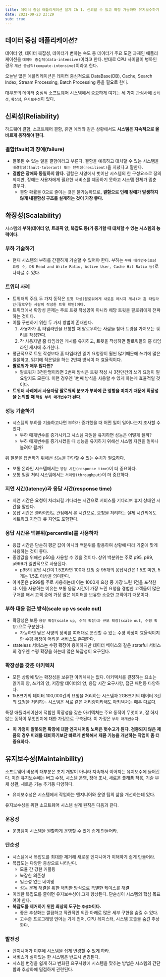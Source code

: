 ```yaml
---
title: 데이터 중심 애플리케이션 설계 Ch 1. 신뢰할 수 있고 확장 가능하며 유지보수하기 쉬운 애플리케이션
date: 2021-09-23 23:29
sub: true
---
```


## 데이터 중심 애플리케이션?
데이터 양, 데이터 복잡성, 데이터가 변하는 속도 등 데이터가 주요  도전 과제인 애플리케이션을 `데이터 중심적(data-intensive)`이라고 한다. 반대로 CPU 사이클이 병목인 경우 `계산 중심적(compute-intensive)`이라고 한다.

오늘날 많은 애플리케이션은 데이터 중심적으로 DataBase(DB), Cache, Search Index, Stream Processing, Batch Processing 등을 필요로 한다.

대부분의 데이터 중심적 소프트웨어 시스템에서 중요하게 여기는 세 가지 관심사에 `신뢰성`, `확장성`, `유지보수성`이 있다.

## 신뢰성(Reliability)
하드웨어 결함, 소프트웨어 결함, 휴먼 에러와 같은 상황에서도 **시스템은 지속적으로 올바르게 동작해야 한다.**

### 결함(fault)과 장애(failure)
- 잘못된 수 있는 일을 결함이라고 부른다. 결함을 예측하고 대처할 수 있는 시스템을 `내결함성(fault-tolerant) 또는 탄력성(resilient)`을 지녔다고 말한다.
- **결함은 장애와 동일하지 않다.** 결함은 사양에서 벗어난 시스템의 한 구성요소로 정의되지만, 장애는 사용자에게 필요한 서비스를 제공하기 못하고 시스템 전체가 멈춘 경우다.
    - 결함 확률을 0으로 줄이는 것은 불가능하므로, **결함으로 인해 장애가 발생하지 않게 내결함성 구조를 설계하는 것이 가장 좋다.**

## 확장성(Scalability)
시스템의 **부하(데이터 양, 트래픽 양, 복잡도 등)가 증가할 때 대처할 수 있는 시스템의 능력이다.**

### 부하 기술하기
- 현재 시스템의 부하를 간결하게 기술할 수 있어야 한다. 부하는 `부하 매개변수(초당 요청 수, DB Read and Write Ratio, Active User, Cache Hit Ratio 등)`로 나타낼 수 있다.

### 트위터 사례
- 트위터의 주요 두 가지 동작은  `트윗 작성(팔로워에게 새로운 메시지 게시)과 홈 타임라인(팔로우한 사람이 작성한 트윗 확인)이다.`
- 트위터에서 확장성 문제는 주로 트윗 작성양이 아니라 해당 트윗을 팔로워에게 전파하는 것이다. 
- 이를 구현하기 위한 두 가지 방법이 존재한다.
    1. 사용자가 홈 타임라인을 요청할 때 팔로우하는 사람들 찾아 트윗을 가져오는 쿼리를 작성한다.
    2. 각 사용자별 홈 타임라인 캐시를 유지하고, 트윗을 작성하면 팔로워들의 홈 타임라인 캐시에 추가한다.
- 평균적으로 트윗 작성보다 홈 타임라인 읽기 요청량이 훨씬 많기때문에 쓰기에 많은 일을하고, 읽기에 적은일을 하는 2번째 방식이 더 효율적이다. 
- **팔로워가 매우 많다면?**
    - 팔로워가 3천만명이라면 2번째 방식은 트윗 작성 시 3천만건의 쓰기 요청이 필요할지도 모른다. 이런 경우엔 1번째 방식을 사용할 수 있게 하는게 효율적일 것이다.
- **트위터 사례에서 사용자당 팔로워의 분포가 부하에 큰 영항을 미치기 때문에 확장성을 논의할 때 `핵심 부하 매개변수`가 된다.**

### 성능 기술하기
- 시스템의 부하를 기술하고나면 부하가 증가했을 때 어떤 일이 일어나는지 조사할 수 있다.
  - 부하 매개변수를 증가시키고 시스템 자원을 유지하면 성능은 어떻게 될까?
  - 부하 매개변수를 증가시켰을 때 성능을 유지하기 위해선 시스템 자원을 얼마나 늘려야 될까?

위 질문을 답변하기 위해선 성능을 판단할 수 있는 수치가 필요하다.
- 보통 온라인 시스템에서는 `응답 시간(response time)`이 더 중요하다.
- 보통 일괄 처리 시스템에서는 `처리량(throughput)`이 더 중요하다.

### 지연 시간(latency)과 응답 시간(response time)
- 지연 시간은 요청이 처리되길 기다리는 시간으로 서비스를 기다리며 휴지 상태인 시간을 말한다.
- 응답 시간은 클라이언트 관점에서 본 시간으로, 요청을 처리하는 실제 시간외에도 네트워크 지연과 큐 지연도 포함한다.

### 응답 시간은 백분위(percentile)를 사용하자
- 응답 시간은 단순히 평균 값이 아니라 백분위를 활용하여 상황에 따라 기준에 맞게 사용하는 것이 좋다.
- 중앙값을 위해선 p50을 사용할 수 있을 것이다. 상위 백분위는 주로 p95, p99, p999가 일반적으로 사용된다.
    - p95의 응답 시간이 1.5초라면 100개 요청 중 95개의 응답시간은 1.5초 미만, 5개는 1.5초 이상을 의미한다.
- 아마존은 p999를 주로 사용하는데 이는 1000개 요청 중 가장 느린 1건을 포착한다. 이를 사용하는 이유는 보통 응답 시간이 가장 느린 요청을 경험한 고객들이 많은 구매를 해서 고객 중에 가장 많은 데이터를 보유한 소중한 고객이기 때문이다. 

### 부하 대응 접근 방식(scale up vs scale out)
- 확장성은 보통 `용량 확장(scale up, 수직 확장)과 규모 확장(scale out, 수평 확장)`으로 구분한다.
  - 가능하면 낮은 사양의 장비를 여러대로 분산할 수 있는 수평 확장이 효율적이지만 수평 확장이 어려운 서비스도 존재한다.
- stateless 서비스는 수평 확장이 용이하지만 데이터 베이스와 같은 stateful 서비스의 경우엔 수평 확장을 하는데 많은 복잡성이 요구된다. 

### 확장성을 갖춘 아키텍처
- 모든 상황에 맞는 확장성을 보유한 아키텍처는 없다. 아키텍처를 결정하는 요소는 읽기의 양, 쓰기의 양, 저장할 데이터의 양, 응답 시간 요구사항, 접근 패턴등 다양하다.
- 1kB크기의 데이터 100,000건의 요청을 처리하는 시스템과 2GB크기의 데이터 3건의 요청을 처리하는 시스템은 서로 같은 처리량이라해도 아키텍처는 매우 다르다.

특정 애플리케이션에 적합한 확장성을 갖춘 아키텍처는 주요 동작이 무엇이고, 잘 하지 않는 동작이 무엇인지에 대한 가정으로 구축된다. 이 가정은 `부하 매개변수`다. 
- **이 가정이 잘못되면 확장에 대한 엔지니어링 노력은 헛수고가 된다. 검증되지 않은 제품의 경우 미래를 대비하기보단 빠르게 반복해서 제품 기능을 개선하는 작업이 좀 더 중요하다.** 

## 유지보수성(Maintainbility)
소프트웨어 비용의 대부분은 초기 개발이 아니라 지속해서 이어지는 유지보수에 들어간다. 이런 유지보수에는 버그 수정, 시스템 운영, 장애 조사, 새로운 플래폼 적응, 기술 부채 상환, 새로운 기능 추가등 다양하다.
- 유지보수성은 시스템에서 작업하는 엔지니어와 운영 팀의 삶을 개선하는데 있다.

유지보수성을 위한 소프트웨어 시스템 설계 원칙은 다음과 같다.

### 운용성
- 운영팀이 시스템을 원할하게 운영할 수 있게 쉽게 만들어라.

### 단순성
- 시스템에서 복잡도를 최대한 제거해 새로운 엔지니어가 이해하기 쉽게 만들어라.
- 복잡도는 다양한 증상으로 나타난다.
    - 모듈 간 강한 커플링
    - 복잡한 의존성
    - 일관성 없는 네이밍
    - 성능 문제 해결을 위한 해키한 방식으로 특별한 케이스를 해결
- 이러한 복잡도를 줄이면 유지보수성이 크게 향상된다. 단순성이 시스템의 핵심 목표여야 한다.
- **복잡도를 제거하기 위한 최상의 도구는 `추상화`이다.**
    - 좋은 추상화는 깔끔하고 직관적인 외관 아래로 많은 세부 구현을 숨길 수 있다.
    - 고수준 프로그래밍 언어는 기계 언어, CPU 레지스터, 시스템 호출을 숨긴 추상화다.

### 발전성
- 엔지니어가 이후에 시스템을 쉽게 변경할 수 있게 하라.
- 서비스가 살아있는 한 시스템은 반드시 변경된다.
- 시스템 변경을 쉽게 하고 변화된 요구사항에 시스템을 맞추는 방법은 시스템의 간단함과 추상화에 밀접하게 관련된다.

